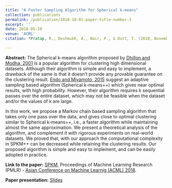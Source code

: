 ```yaml
---
title: "A Faster Sampling Algorithm for Spherical k-means"
collection: publications
permalink: /publication/2018-10-01-paper-title-number-3
excerpt: ''
date: 2018-05-10
venue: 'ACML'
citation: *Pratap, R., Deshmukh, A., Nair, P., & Dutt, T. (2018, November). A Faster Sampling Algorithm for Spherical $k$-means. In Asian Conference on Machine Learning (pp. 343-358).*

---
```


**Abstract:** The Spherical k-means algorithm proposed by [Dhillon and Modha, 2001](https://doi.org/10.1023/A:1007612920971) is a popular algorithm for clustering high dimensional datasets. Although their algorithm is simple and easy to implement, a drawback of the same is that it doesn’t provide any provable guarantee on the clustering result. [Endo and Miyamoto, 2015](https://doi.org/10.1007/978-3-319-23240-9_9) suggest an adaptive sampling based algorithm (Spherical k-means++) which gives near optimal results, with high probability. However, their algorithm requires k sequential passes over the entire dataset, which may not be feasible when the dataset and/or the values of k are large. 

In this work, we propose a Markov chain based sampling algorithm that takes only one pass over the data, and gives close to optimal clustering similar to Spherical k-means++, i.e., a faster algorithm while maintaining almost the same approximation. We present a theoretical analysis of the algorithm, and complement it with rigorous experiments on real-world datasets. We proved that, with our approach the computational complexity in SPKM++ can be decreased while retaining the clustering results. Our proposed algorithm is simple and easy to implement, and can be easily adopted in practice.

**Link to the paper:** [SPKM](http://proceedings.mlr.press/v95/pratap18a.html), Proceedings of Machine Learning Research (PMLR) - [Asian Conference on Machine Learnig (ACML) 2018](http://www.acml-conf.org/2018/).

**Paper presentation:** [Slides](http://Anup-Deshmukh.github.io/files/ACML_slides.pdf)


